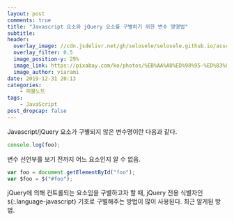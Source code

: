 ```yaml
---
layout: post
comments: true
title: "Javascript 요소와 jQuery 요소를 구별하기 위한 변수 명명법"
subtitle:
header:
  overlay_image: //cdn.jsdelivr.net/gh/selosele/selosele.github.io/assets/images/thumb/jquery_thumb01.jpg
  overlay_filter: 0.5
  image_position-y: 29%
  image_link: https://pixabay.com/ko/photos/%EB%AA%A8%ED%98%95-%ED%83%80%EC%9D%B4%ED%94%84-%EB%9D%BC%EC%9D%B4%ED%84%B0-%EB%8B%A8%EC%96%B4-5281991/
  image_author: viarami
date: 2019-12-31 20:13
categories:
    - 퍼블노트
tags:
    - JavaScript
post_dropcap: false
---
```


Javascript/jQuery 요소가 구별되지 않은 변수명이란 다음과 같다.

```javascript
console.log(foo);
```

변수 선언부를 보기 전까지 어느 요소인지 알 수 없음.

```javascript
var foo = document.getElementById("foo");
var $foo = $("#foo");
```

jQuery에 의해 컨트롤되는 요소임을 구별하고자 할 때, jQuery 전용 식별자인 ```$```{:.language-javascript} 기호로 구별해주는 방법이 많이 사용된다. 최근 알게된 방법.